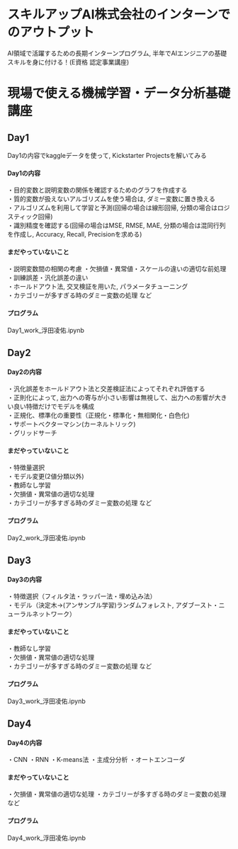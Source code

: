 # スキルアップAI株式会社のインターンでのアウトプット
AI領域で活躍するための長期インターンプログラム, 半年でAIエンジニアの基礎スキルを身に付ける！(E資格 認定事業講座)
# 現場で使える機械学習・データ分析基礎講座
## Day1
Day1の内容でkaggleデータを使って, Kickstarter Projectsを解いてみる
#### Day1の内容
・目的変数と説明変数の関係を確認するためのグラフを作成する  
・質的変数が扱えないアルゴリズムを使う場合は, ダミー変数に置き換える  
・アルゴリズムを利用して学習と予測(回帰の場合は線形回帰, 分類の場合はロジスティック回帰)  
・識別精度を確認する(回帰の場合はMSE, RMSE, MAE, 分類の場合は混同行列を作成し, Accuracy, Recall, Precisionを求める)  

#### まだやっていないこと
・説明変数間の相関の考慮
・欠損値・異常値・スケールの違いの適切な前処理   
・訓練誤差・汎化誤差の違い  
・ホールドアウト法, 交叉検証を用いた, パラメータチューニング  
・カテゴリーが多すぎる時のダミー変数の処理 など

#### プログラム
Day1_work_浮田凌佑.ipynb

## Day2
#### Day2の内容
・汎化誤差をホールドアウト法と交差検証法によってそれぞれ評価する  
・正則化によって, 出力への寄与が小さい影響は無視して、出力への影響が大きい良い特徴だけでモデルを構成  
・正規化、標準化の重要性（正規化・標準化・無相関化・白色化)  
・サポートベクターマシン(カーネルトリック)  
・グリッドサーチ

#### まだやっていないこと
・特徴量選択  
・モデル変更(2値分類以外)  
・教師なし学習  
・欠損値・異常値の適切な処理     
・カテゴリーが多すぎる時のダミー変数の処理 など 

#### プログラム
Day2_work_浮田凌佑.ipynb
## Day3
#### Day3の内容
・特徴選択（フィルタ法・ラッパー法・埋め込み法）  
・モデル（決定木→(アンサンブル学習)ランダムフォレスト, アダブースト・ニューラルネットワーク） 

#### まだやっていないこと
・教師なし学習  
・欠損値・異常値の適切な処理     
・カテゴリーが多すぎる時のダミー変数の処理 など 

#### プログラム
Day3_work_浮田凌佑.ipynb
## Day4
#### Day4の内容
・CNN
・RNN
・K-means法
・主成分分析
・オートエンコーダ

#### まだやっていないこと
・欠損値・異常値の適切な処理
・カテゴリーが多すぎる時のダミー変数の処理 など

#### プログラム
Day4_work_浮田凌佑.ipynb
